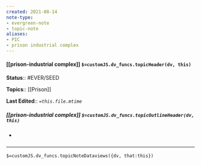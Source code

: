 ```yaml
---
created: 2021-08-14
note-type: 
- evergreen-note
- topic-note
aliases:
- PIC
- prison industrial complex
---
```

 
#### [[prison-industrial complex]] `$=customJS.dv_funcs.topicHeader(dv, this)`



**Status**:: #EVER/SEED 

**Topics**::  [[Prison]]

**Last Edited**:: *`=this.file.mtime`*

##### [[prison-industrial complex]] `$=customJS.dv_funcs.topicOutlineHeader(dv, this)`
- 

### <hr class="dataviews"/>

`$=customJS.dv_funcs.topicNoteDataviews({dv, that:this})`



